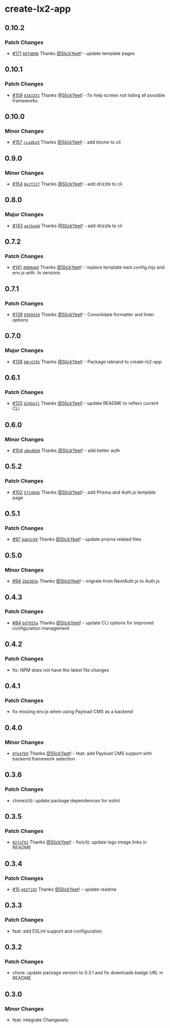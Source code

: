 # create-lx2-app

## 0.10.2

### Patch Changes

- [#171](https://github.com/SlickYeet/create-lx2-app/pull/171)
  [`b0fd09b`](https://github.com/SlickYeet/create-lx2-app/commit/b0fd09b37dde99df81bda0e2a16d69f0c5a4f4ec)
  Thanks [@SlickYeet](https://github.com/SlickYeet)! - update template pages

## 0.10.1

### Patch Changes

- [#159](https://github.com/SlickYeet/create-lx2-app/pull/159)
  [`4343251`](https://github.com/SlickYeet/create-lx2-app/commit/43432511d760fc3e0ad465e25e2fb021d33fed1a)
  Thanks [@SlickYeet](https://github.com/SlickYeet)! - fix help screen not
  listing all possible frameworks

## 0.10.0

### Minor Changes

- [#157](https://github.com/SlickYeet/create-lx2-app/pull/157)
  [`ccadb2d`](https://github.com/SlickYeet/create-lx2-app/commit/ccadb2d0016df827135081fffe12bc074463071b)
  Thanks [@SlickYeet](https://github.com/SlickYeet)! - add biome to cli

## 0.9.0

### Minor Changes

- [#154](https://github.com/SlickYeet/create-lx2-app/pull/154)
  [`0e2f227`](https://github.com/SlickYeet/create-lx2-app/commit/0e2f22702ebd149385a7b0f941365c9b3f911aff)
  Thanks [@SlickYeet](https://github.com/SlickYeet)! - add drizzle to cli

## 0.8.0

### Major Changes

- [#143](https://github.com/SlickYeet/create-lx2-app/pull/143)
  [`ae1be44`](https://github.com/SlickYeet/create-lx2-app/commit/ae1be44652a99d2dd34d75e460995a14091c6cfd)
  Thanks [@SlickYeet](https://github.com/SlickYeet)! - add drizzle to cli

## 0.7.2

### Patch Changes

- [#141](https://github.com/SlickYeet/create-lx2-app/pull/141)
  [`4000e68`](https://github.com/SlickYeet/create-lx2-app/commit/4000e6890cd9ce28195418bec9cd3914d7c93832)
  Thanks [@SlickYeet](https://github.com/SlickYeet)! - replace template
  next.config.mjs and env.js with .ts versions

## 0.7.1

### Patch Changes

- [#139](https://github.com/SlickYeet/create-lx2-app/pull/139)
  [`0369d18`](https://github.com/SlickYeet/create-lx2-app/commit/0369d181442ba0b1ff4cedb874cbe2fd907c316e)
  Thanks [@SlickYeet](https://github.com/SlickYeet)! - Consolidate formatter and
  linter options

## 0.7.0

### Major Changes

- [#136](https://github.com/SlickYeet/create-lx2-app/pull/136)
  [`b0c435b`](https://github.com/SlickYeet/create-lx2-app/commit/b0c435bc998e984a72ed66b48770790f4e385511)
  Thanks [@SlickYeet](https://github.com/SlickYeet)! - Package rebrand to
  create-lx2-app

## 0.6.1

### Patch Changes

- [#125](https://github.com/SlickYeet/create-lx2-app/pull/125)
  [`b249af1`](https://github.com/SlickYeet/create-lx2-app/commit/b249af13132b82232f191fe0278e63825250be50)
  Thanks [@SlickYeet](https://github.com/SlickYeet)! - update README to reflect
  current CLI

## 0.6.0

### Minor Changes

- [#104](https://github.com/SlickYeet/create-lx2-app/pull/104)
  [`a0ed6b0`](https://github.com/SlickYeet/create-lx2-app/commit/a0ed6b0882f34a375a8e7930ef469d3edfd94a4a)
  Thanks [@SlickYeet](https://github.com/SlickYeet)! - add better auth

## 0.5.2

### Patch Changes

- [#102](https://github.com/SlickYeet/create-lx2-app/pull/102)
  [`5f14deb`](https://github.com/SlickYeet/create-lx2-app/commit/5f14deb288095b7406bb9208c2ed50210c7bd779)
  Thanks [@SlickYeet](https://github.com/SlickYeet)! - add Prisma and Auth.js
  template page

## 0.5.1

### Patch Changes

- [#97](https://github.com/SlickYeet/create-lx2-app/pull/97)
  [`6ab3c04`](https://github.com/SlickYeet/create-lx2-app/commit/6ab3c04303b73ba8cf06d72930bcfe4e07e86c82)
  Thanks [@SlickYeet](https://github.com/SlickYeet)! - update prisma related
  files

## 0.5.0

### Minor Changes

- [#94](https://github.com/SlickYeet/create-lx2-app/pull/94)
  [`2bb303e`](https://github.com/SlickYeet/create-lx2-app/commit/2bb303edc2f29c065555a8848300bbf4683e6810)
  Thanks [@SlickYeet](https://github.com/SlickYeet)! - migrate from NextAuth.js
  to Auth.js

## 0.4.3

### Patch Changes

- [#84](https://github.com/SlickYeet/create-lx2-app/pull/84)
  [`bdf055a`](https://github.com/SlickYeet/create-lx2-app/commit/bdf055a9d2b0335b7acd4c88e6c99bcee21359e4)
  Thanks [@SlickYeet](https://github.com/SlickYeet)! - update CLI options for
  improved configuration management

## 0.4.2

### Patch Changes

- fix: NPM does not have the latest file changes

## 0.4.1

### Patch Changes

- fix missing env.js when using Payload CMS as a backend

## 0.4.0

### Minor Changes

- [`0fe4769`](https://github.com/SlickYeet/create-lx2-app/commit/0fe4769743414f9137a9f5316c7b9234d72198a3)
  Thanks [@SlickYeet](https://github.com/SlickYeet)! - feat: add Payload CMS
  support with backend framework selection

## 0.3.6

### Patch Changes

- chore(cli): update package dependencies for eslint

## 0.3.5

### Patch Changes

- [`82faf91`](https://github.com/SlickYeet/create-lx2-app/commit/82faf9132ab3b79fd7f0eefa37009285fdeeda87)
  Thanks [@SlickYeet](https://github.com/SlickYeet)! - fix(cli): update logo
  image links in README

## 0.3.4

### Patch Changes

- [#15](https://github.com/SlickYeet/create-lx2-app/pull/15)
  [`e02f102`](https://github.com/SlickYeet/create-lx2-app/commit/e02f102f6e507db5e6647165ffff08f8492589e5)
  Thanks [@SlickYeet](https://github.com/SlickYeet)! - update readme

## 0.3.3

### Patch Changes

- feat: add ESLint support and configuration

## 0.3.2

### Patch Changes

- chore: update package version to 0.3.1 and fix downloads badge URL in README

## 0.3.0

### Minor Changes

- feat: integrate Changesets
